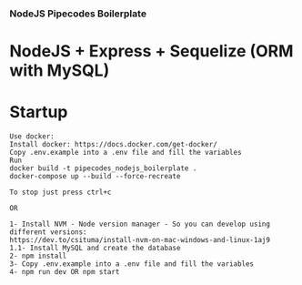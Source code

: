 ### NodeJS Pipecodes Boilerplate


# NodeJS + Express + Sequelize (ORM with MySQL)

# Startup

````
Use docker:
Install docker: https://docs.docker.com/get-docker/
Copy .env.example into a .env file and fill the variables
Run
docker build -t pipecodes_nodejs_boilerplate .
docker-compose up --build --force-recreate

To stop just press ctrl+c

OR

1- Install NVM - Node version manager - So you can develop using different versions:
https://dev.to/csituma/install-nvm-on-mac-windows-and-linux-1aj9
1.1- Install MySQL and create the database
2- npm install
3- Copy .env.example into a .env file and fill the variables
4- npm run dev OR npm start
````


